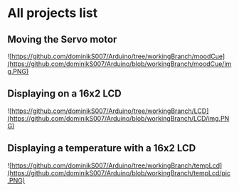 # All projects list

## Moving the Servo motor

![https://github.com/dominikS007/Arduino/tree/workingBranch/moodCue](https://github.com/dominikS007/Arduino/blob/workingBranch/moodCue/img.PNG)

## Displaying on a 16x2 LCD
![https://github.com/dominikS007/Arduino/tree/workingBranch/LCD](https://github.com/dominikS007/Arduino/blob/workingBranch/LCD/img.PNG)

## Displaying a temperature with a 16x2 LCD
![https://github.com/dominikS007/Arduino/tree/workingBranch/tempLcd](https://github.com/dominikS007/Arduino/blob/workingBranch/tempLcd/pic.PNG)
